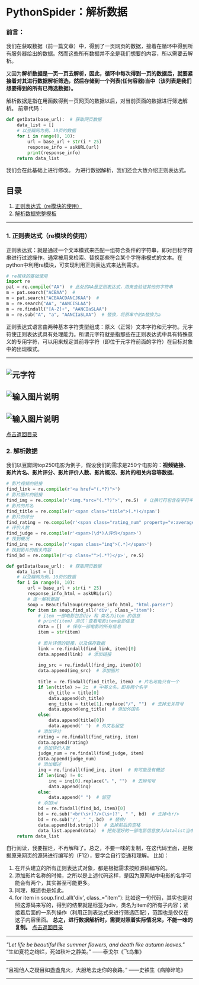 ﻿# **PythonSpider：解析数据**
### 前言：
我们在获取数据（前一篇文章）中，得到了一页网页的数据，接着在循环中得到所有服务器给出的数据。然而这些所有数据并不全是我们想要的内容，所以需要去解析。

又因为**解析数据是一页一页去解析，因此，循环中每次得到一页的数据后，就要紧接着对其进行数据解析筛选，然后存储到一个列表(任何容器)当中（该列表是我们想要得到的所有已筛选数据）。**

解析数据是指在用函数得到一页网页的数据以后，对当前页面的数据进行筛选解析。
前章代码：
```python
def getData(base_url):  # 获取网页数据  
    data_list = []  
    # 以豆瓣网为例，10页的数据  
    for i in range(0, 10):  
        url = base_url + str(i * 25)  
        response_info = askURL(url)  
        print(response_info)  
    return data_list  
```
我们会在此基础上进行修改。
为进行数据解析，我们还会大致介绍正则表达式。
## 目录
1. [正则表达式（re模块的使用）](#正则表达式（re模块的使用）)
2. [解析数据完整模板](#解析数据)
---
### 1. 正则表达式（re模块的使用）
正则表达式：就是通过一个文本模式来匹配一组符合条件的字符串，即对目标字符串进行过滤操作。通常被用来检索、替换那些符合某个字符串模式的文本。在python中利用re模块，可实现利用正则表达式来达到需求。
```python
# re模块的基础使用
import re  
pat = re.compile("AA")  # 此处的AA是正则表达式，用来去验证其他的字符串   
m = pat.search("ACBAA")  #   
m = pat.search("ACBAACDANCJKAA")  #    
m = re.search("AA", "AANCISLAA")    
m = re.findall("[A-Z]+", "AANCIaSLAA")    
m = re.sub("A", "a", "AANCIaSLAA")  # 替换，将原串中的A替换为a
```
正则表达式语言由两种基本字符类型组成：原义（正常）文本字符和元字符。元字符使正则表达式具有处理能力。所谓元字符就是指那些在正则表达式中具有特殊意义的专用字符，可以用来规定其前导字符（即位于元字符前面的字符）在目标对象中的出现模式。

---
![元字符](/imgs/2022-11-20/xrx4xpeUGtX4O61y.png)
---
![输入图片说明](/imgs/2022-11-20/n1VUY4BucnH1M3yN.png)
---
![输入图片说明](/imgs/2022-11-20/2f8RhMWYTrJ0w8iI.png)
---
[点击返回目录](#目录)
### 2. 解析数据
我们以豆瓣网top250电影为例子，假设我们的需求是250个电影的：**视频链接、影片片名、影片评分、影片评价人数、影片概况、影片的相关内容等数据**。
```python
# 影片视频的链接
find_link = re.compile(r'<a href="(.*?)">')  
# 影片图片的链接  
find_img = re.compile(r'<img.*src="(.*?)">', re.S)  # 让换行符包含在字符中  
# 影片的片名  
find_title = re.compile(r'<span class="title">(.*)</span')  
# 影片的评分  
find_rating = re.compile(r'<span class="rating_num" property="v:average:>(.*)</span>')  
# 评价人数  
find_judge = re.compile(r'<span>(\d*)人评价</span>')  
# 找到概况  
find_inq = re.compile(r'<span class="inq">(.*)</span>')  
# 找到影片的相关内容  
find_bd = re.compile(r'<p class="">(.*?)</p>', re.S)
```
```python
def getData(base_url):  # 获取网页数据  
    data_list = []  
    # 以豆瓣网为例，10页的数据  
    for i in range(0, 10):  
        url = base_url + str(i * 25)  
        response_info_html = askURL(url)  
        # 逐一解析数据  
        soup = BeautifulSoup(response_info_html, "html.parser")  
        for item in soup.find_all('div', class_="item"):  
            # item 一部电影包含div 和 类名为item 的信息  
            # print(item) 测试：查看电影item全部信息  
            data = []  # 保存一部电影的所有信息  
            item = str(item)  
  
            # 影片详情的链接，以及保存数据  
            link = re.findall(find_link, item)[0]  
            data.append(link)  # 添加链接  
  
            img_src = re.findall(find_img, item)[0]  
            data.append(img_src)  # 添加图片  
  
            title = re.findall(find_title, item)  # 片名可能只有一个  
            if len(title) >= 2:  # 中英文名，即有两个名字  
                ch_title = title[0]  
                data.append(ch_title)  
                eng_title = title[1].replace("/", "")  # 去掉无关符号  
                data.append(eng_title)  # 添加外国名  
            else:  
                data.append(title[0])  
                data.append(' ')  # 外文名留空  
            # 添加评分  
            rating = re.findall(find_rating, item)  
            data.append(rating)  
            # 添加评价人数  
            judge_num = re.findall(find_judge, item)  
            data.append(judge_num)  
            # 添加概述  
            inq = re.findall(find_inq, item)  # 有可能没有概述  
            if len(inq) != 0:  
                inq = inq[0].replace("。", "")  # 去掉句号  
                data.append(inq)  
            else:  
                data.append(" ")  # 留空  
            # 添加bd  
            bd = re.findall(find_bd, item)[0]  
            bd = re.sub('<br(\s+)?/>(\s+)?', " ", bd)  # 去掉<br/>  
            bd = re.sub('/', " ", bd)  # 替换/  
            data.append(bd.strip())  # 去掉前后的空格  
            data_list.append(data)  # 把处理好的一部电影信息放入datalist当中  
    return data_list
```
自行阅读，我要摆烂，不再解释了。总之，不要一味的复制，在这代码里面，是根据原来网页的源码进行编写的（F12），要学会自行变通和理解。
比如：
1. 在开头建立的所有正则表达式对象，都是根据需求按照源码编写的。
2. 添加影片名称的时候，之所以是上述代码这样，是因为原网站中电影的名字可能会有两个，其实甚至可能更多。
3. 同理，概述也是如此。
4. for item in soup.find_all('div', class_="item"):  比如这一句代码，其实也是对照这源码来写的，得到的结果就是标签为div，类名为item的所有子内容；紧接着后面的一系列操作（利用正则表达式来进行筛选匹配），范围也是仅仅在这子内容里面。
**总之，进行数据解析时，需要对照着实际情况来，不能一味的复制。**
[点击返回目录](#目录)
---

*"Let life be beautiful like summer flowers, and death like autumn leaves."*
“生如夏花之绚烂，死如秋叶之静美。” 
——泰戈尔《飞鸟集》

---
“且视他人之疑目如盏盏鬼火，大胆地去走你的夜路。”
——史铁生《病隙碎笔》

---
